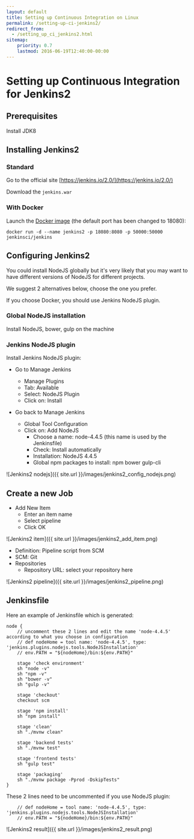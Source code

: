 ```yaml
---
layout: default
title: Setting up Continuous Integration on Linux
permalink: /setting-up-ci-jenkins2/
redirect_from:
  - /setting_up_ci_jenkins2.html
sitemap:
    priority: 0.7
    lastmod: 2016-06-19T12:40:00-00:00
---
```


# <i class="fa fa-stethoscope"></i> Setting up Continuous Integration for Jenkins2

## Prerequisites

Install JDK8

## Installing Jenkins2

### Standard

Go to the official site [https://jenkins.io/2.0/](https://jenkins.io/2.0/)

Download the `jenkins.war`

### With Docker

Launch the [Docker image](https://hub.docker.com/r/jenkinsci/jenkins/) (the default port has been changed to 18080):

`docker run -d --name jenkins2 -p 18080:8080 -p 50000:50000 jenkinsci/jenkins`

## Configuring Jenkins2

You could install NodeJS globally but it's very likely that you may want to have different versions of NodeJS for different projects.

We suggest 2 alternatives below, choose the one you prefer.

If you choose Docker, you should use Jenkins NodeJS plugin.

### Global NodeJS installation

Install NodeJS, bower, gulp on the machine

### Jenkins NodeJS plugin

Install Jenkins NodeJS plugin:

- Go to Manage Jenkins
    - Manage Plugins
    - Tab: Available
    - Select: NodeJS Plugin
    - Click on: Install

- Go back to Manage Jenkins
    - Global Tool Configuration
    - Click on: Add NodeJS
        - Choose a name: node-4.4.5 (this name is used by the Jenkinsfile)
        - Check: Install automatically
        - Installation: NodeJS 4.4.5
        - Global npm packages to install: npm bower gulp-cli

![Jenkins2 nodejs]({{ site.url }}/images/jenkins2_config_nodejs.png)

## Create a new Job

- Add New Item
    - Enter an item name
    - Select pipeline
    - Click OK

![Jenkins2 item]({{ site.url }}/images/jenkins2_add_item.png)

- Definition: Pipeline script from SCM
- SCM: Git
- Repositories
    - Repository URL: select your repository here

![Jenkins2 pipeline]({{ site.url }}/images/jenkins2_pipeline.png)

## Jenkinsfile

Here an example of Jenkinsfile which is generated:

~~~
node {
    // uncomment these 2 lines and edit the name 'node-4.4.5' according to what you choose in configuration
    // def nodeHome = tool name: 'node-4.4.5', type: 'jenkins.plugins.nodejs.tools.NodeJSInstallation'
    // env.PATH = "${nodeHome}/bin:${env.PATH}"

    stage 'check environment'
    sh "node -v"
    sh "npm -v"
    sh "bower -v"
    sh "gulp -v"

    stage 'checkout'
    checkout scm

    stage 'npm install'
    sh "npm install"

    stage 'clean'
    sh "./mvnw clean"

    stage 'backend tests'
    sh "./mvnw test"

    stage 'frontend tests'
    sh "gulp test"

    stage 'packaging'
    sh "./mvnw package -Pprod -DskipTests"
}
~~~

These 2 lines need to be uncommented if you use NodeJS plugin:

~~~
    // def nodeHome = tool name: 'node-4.4.5', type: 'jenkins.plugins.nodejs.tools.NodeJSInstallation'
    // env.PATH = "${nodeHome}/bin:${env.PATH}"
~~~

![Jenkins2 result]({{ site.url }}/images/jenkins2_result.png)
